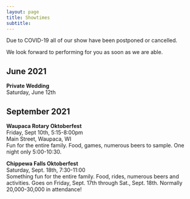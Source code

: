 ```yaml
---
layout: page
title: Showtimes
subtitle: 
---
```


Due to COVID-19 all of our show have been postponed or cancelled.    

We look forward to performing for you as soon as we are able. 

## June 2021
**Private Wedding**  
Saturday, June 12th   


## September 2021
**Waupaca Rotary Oktoberfest**   
Friday, Sept 10th, 5:15-8:00pm   
Main Street, Waupaca, WI   
Fun for the entire family. Food, games, numerous beers to sample. One night only 5:00-10:30. 

**Chippewa Falls Oktoberfest**     
Saturday, Sept. 18th, 7:30-11:00    
Something fun for the entire family. Food, rides, numerous beers and activities. Goes on Friday, Sept. 17th through Sat., Sept. 18th.  Normally 20,000-30,000 in attendance!


